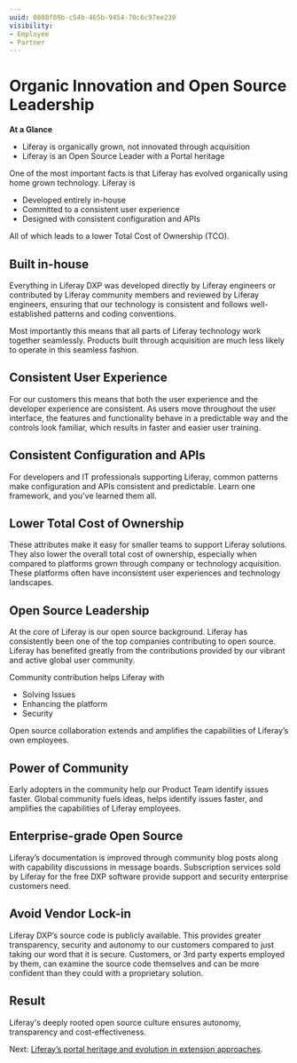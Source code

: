 ```yaml
---
uuid: 0880f89b-c54b-465b-9454-70c6c97ee230
visibility: 
- Employee
- Partner
---
```


# Organic Innovation and Open Source Leadership

**At a Glance**

* Liferay is organically grown, not innovated through acquisition
* Liferay is an Open Source Leader with a Portal heritage

One of the most important facts is that Liferay has evolved organically using home grown technology. Liferay is

* Developed entirely in-house
* Committed to a consistent user experience
* Designed with consistent configuration and APIs

All of which leads to a lower Total Cost of Ownership (TCO).

## Built in-house

Everything in Liferay DXP was developed directly by Liferay engineers or contributed by Liferay community members and reviewed by Liferay engineers, ensuring that our technology is consistent and follows well-established patterns and coding conventions.

Most importantly this means that all parts of Liferay technology work together seamlessly. Products built through acquisition are much less likely to operate in this seamless fashion.

## Consistent User Experience

For our customers this means that both the user experience and the developer experience are consistent. As users move throughout the user interface, the features and functionality behave in a predictable way and the controls look familiar, which results in faster and easier user training.

## Consistent Configuration and APIs

For developers and IT professionals supporting Liferay, common patterns make configuration and APIs consistent and predictable. Learn one framework, and you've learned them all.

## Lower Total Cost of Ownership

These attributes make it easy for smaller teams to support Liferay solutions. They also lower the overall total cost of ownership, especially when compared to platforms grown through company or technology acquisition. These platforms often have inconsistent user experiences and technology landscapes.

## Open Source Leadership

At the core of Liferay is our open source background. Liferay has consistently been one of the top companies contributing to open source. Liferay has benefited greatly from the contributions provided by our vibrant and active global user community.

Community contribution helps Liferay with

* Solving Issues
* Enhancing the platform
* Security

Open source collaboration extends and amplifies the capabilities of Liferay’s own employees.

## Power of Community

Early adopters in the community help our Product Team identify issues faster. Global community fuels ideas, helps identify issues faster, and amplifies the capabilities of Liferay employees.

## Enterprise-grade Open Source

Liferay’s documentation is improved through community blog posts along with capability discussions in message boards. Subscription services sold by Liferay for the free DXP software provide support and security enterprise customers need.

## Avoid Vendor Lock-in

Liferay DXP’s source code is publicly available. This provides greater transparency, security and autonomy to our customers compared to just taking our word that it is secure. Customers, or 3rd party experts employed by them, can examine the source code themselves and can be more confident than they could with a proprietary solution.

## Result

Liferay's deeply rooted open source culture ensures autonomy, transparency and cost-effectiveness.

Next: [Liferay’s portal heritage and evolution in extension approaches](./portal-heritage-and-tailoring-liferay.md).
